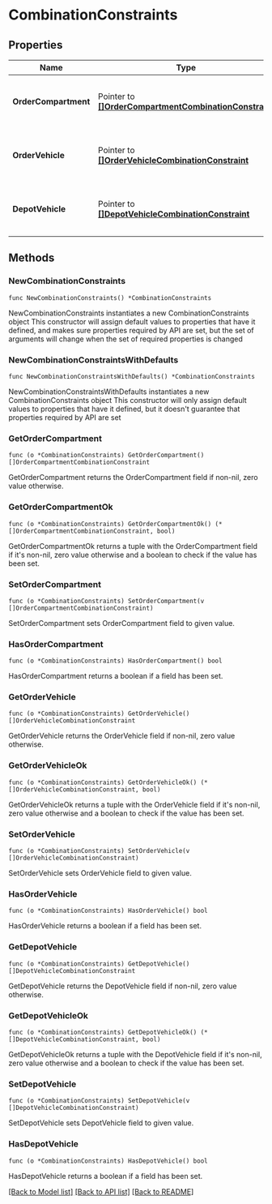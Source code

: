 # CombinationConstraints

## Properties

Name | Type | Description | Notes
------------ | ------------- | ------------- | -------------
**OrderCompartment** | Pointer to [**[]OrderCompartmentCombinationConstraint**](OrderCompartmentCombinationConstraint.md) | A list of constraints on combinations of orders and compartments. | [optional] [default to []]
**OrderVehicle** | Pointer to [**[]OrderVehicleCombinationConstraint**](OrderVehicleCombinationConstraint.md) | A list of constraints on combinations of orders and vehicles. | [optional] [default to []]
**DepotVehicle** | Pointer to [**[]DepotVehicleCombinationConstraint**](DepotVehicleCombinationConstraint.md) | A list of constraints on combinations of depots and vehicles. | [optional] [default to []]

## Methods

### NewCombinationConstraints

`func NewCombinationConstraints() *CombinationConstraints`

NewCombinationConstraints instantiates a new CombinationConstraints object
This constructor will assign default values to properties that have it defined,
and makes sure properties required by API are set, but the set of arguments
will change when the set of required properties is changed

### NewCombinationConstraintsWithDefaults

`func NewCombinationConstraintsWithDefaults() *CombinationConstraints`

NewCombinationConstraintsWithDefaults instantiates a new CombinationConstraints object
This constructor will only assign default values to properties that have it defined,
but it doesn't guarantee that properties required by API are set

### GetOrderCompartment

`func (o *CombinationConstraints) GetOrderCompartment() []OrderCompartmentCombinationConstraint`

GetOrderCompartment returns the OrderCompartment field if non-nil, zero value otherwise.

### GetOrderCompartmentOk

`func (o *CombinationConstraints) GetOrderCompartmentOk() (*[]OrderCompartmentCombinationConstraint, bool)`

GetOrderCompartmentOk returns a tuple with the OrderCompartment field if it's non-nil, zero value otherwise
and a boolean to check if the value has been set.

### SetOrderCompartment

`func (o *CombinationConstraints) SetOrderCompartment(v []OrderCompartmentCombinationConstraint)`

SetOrderCompartment sets OrderCompartment field to given value.

### HasOrderCompartment

`func (o *CombinationConstraints) HasOrderCompartment() bool`

HasOrderCompartment returns a boolean if a field has been set.

### GetOrderVehicle

`func (o *CombinationConstraints) GetOrderVehicle() []OrderVehicleCombinationConstraint`

GetOrderVehicle returns the OrderVehicle field if non-nil, zero value otherwise.

### GetOrderVehicleOk

`func (o *CombinationConstraints) GetOrderVehicleOk() (*[]OrderVehicleCombinationConstraint, bool)`

GetOrderVehicleOk returns a tuple with the OrderVehicle field if it's non-nil, zero value otherwise
and a boolean to check if the value has been set.

### SetOrderVehicle

`func (o *CombinationConstraints) SetOrderVehicle(v []OrderVehicleCombinationConstraint)`

SetOrderVehicle sets OrderVehicle field to given value.

### HasOrderVehicle

`func (o *CombinationConstraints) HasOrderVehicle() bool`

HasOrderVehicle returns a boolean if a field has been set.

### GetDepotVehicle

`func (o *CombinationConstraints) GetDepotVehicle() []DepotVehicleCombinationConstraint`

GetDepotVehicle returns the DepotVehicle field if non-nil, zero value otherwise.

### GetDepotVehicleOk

`func (o *CombinationConstraints) GetDepotVehicleOk() (*[]DepotVehicleCombinationConstraint, bool)`

GetDepotVehicleOk returns a tuple with the DepotVehicle field if it's non-nil, zero value otherwise
and a boolean to check if the value has been set.

### SetDepotVehicle

`func (o *CombinationConstraints) SetDepotVehicle(v []DepotVehicleCombinationConstraint)`

SetDepotVehicle sets DepotVehicle field to given value.

### HasDepotVehicle

`func (o *CombinationConstraints) HasDepotVehicle() bool`

HasDepotVehicle returns a boolean if a field has been set.


[[Back to Model list]](../README.md#documentation-for-models) [[Back to API list]](../README.md#documentation-for-api-endpoints) [[Back to README]](../README.md)


